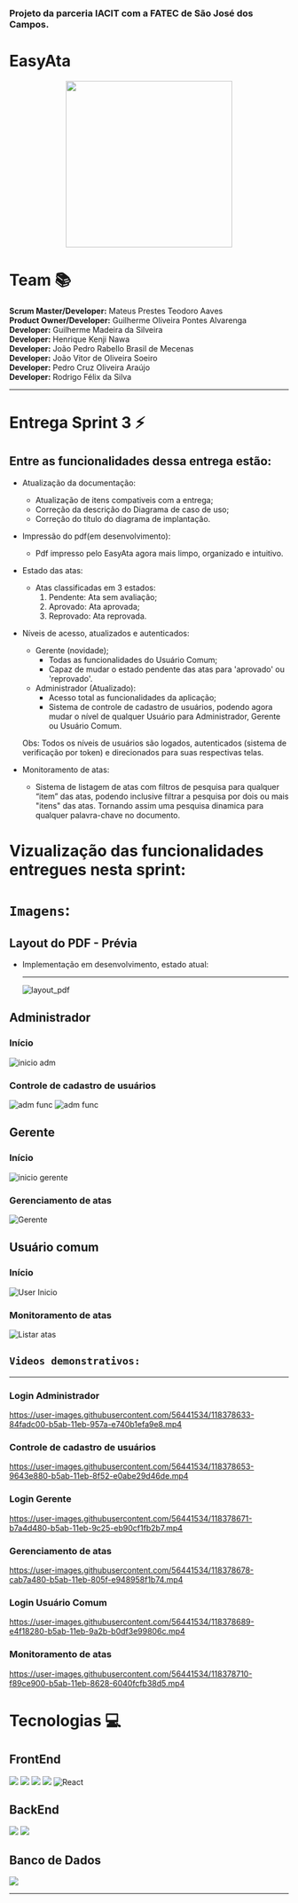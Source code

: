 ### Projeto da parceria IACIT com a FATEC de São José dos Campos. 

# EasyAta
<p align="center">
 <img src='https://i.imgur.com/Zn4ICGa.png' width="300" > </p>

# Team 📚  
**Scrum Master/Developer:** Mateus Prestes Teodoro Aaves   
**Product Owner/Developer:** Guilherme Oliveira Pontes Alvarenga  
**Developer:** Guilherme Madeira da Silveira  
**Developer:** Henrique Kenji Nawa  
**Developer:** João Pedro Rabello Brasil de Mecenas</br>
**Developer:** João Vitor de Oliveira Soeiro</br>
**Developer:** Pedro Cruz Oliveira Araújo</br>
**Developer:** Rodrigo Félix da Silva  

<hr>

# Entrega Sprint 3 ⚡
## Entre as funcionalidades dessa entrega estão:

* Atualização da documentação:
  - Atualização de itens compativeis com a entrega;
  - Correção da descrição do Diagrama de caso de uso;
  - Correção do título do diagrama de implantação.

* Impressão do pdf(em desenvolvimento):
   - Pdf impresso pelo EasyAta agora mais limpo, organizado e intuitivo.

* Estado das atas:
  - Atas classificadas em 3 estados:
    1. Pendente: Ata sem avaliação;
    2. Aprovado: Ata aprovada;
    3. Reprovado: Ata reprovada.

* Níveis de acesso, atualizados e autenticados:
  - Gerente (novidade);
    - Todas as funcionalidades do Usuário Comum;
    - Capaz de mudar o estado pendente das atas para 'aprovado' ou 'reprovado'.
  - Administrador (Atualizado):
    - Acesso total as funcionalidades da aplicação;
    - Sistema de controle de cadastro de usuários, podendo agora mudar o nível de qualquer Usuário para Administrador, Gerente ou Usuário Comum.
  
  Obs: Todos os níveis de usuários são logados, autenticados (sistema de verificação por token) e direcionados para suas respectivas telas. 
* Monitoramento de atas:
  - Sistema de listagem de atas com filtros de pesquisa para qualquer “item” das atas, podendo inclusive filtrar a pesquisa por dois ou mais "itens" das atas. Tornando assim uma pesquisa dinamica para qualquer palavra-chave no documento.


# Vizualização das funcionalidades entregues nesta sprint: 

# `Imagens`:

## Layout do PDF - Prévia
- Implementação em desenvolvimento, estado atual: <hr>
![layout_pdf](https://i.imgur.com/uHQxn98.png)

## Administrador
### Início
![inicio adm](https://user-images.githubusercontent.com/56441534/118377508-03538000-b5a4-11eb-97dc-ff635c3571e7.jpeg)

### Controle de cadastro de usuários
![adm func](https://user-images.githubusercontent.com/56441534/118377563-604f3600-b5a4-11eb-98a2-0926c8415146.jpeg)
![adm func](https://user-images.githubusercontent.com/56441534/118377533-34cc4b80-b5a4-11eb-9957-01a58c999633.jpeg) 

## Gerente
### Início
![inicio gerente](https://user-images.githubusercontent.com/56441534/118377589-85dc3f80-b5a4-11eb-99c6-3266409b17aa.jpeg)

### Gerenciamento de atas
![Gerente](https://user-images.githubusercontent.com/56441534/118377646-e8cdd680-b5a4-11eb-9622-c9c4a2cf7870.jpeg)

## Usuário comum
### Início
![User Inicio](https://user-images.githubusercontent.com/56441534/118377956-ca68da80-b5a6-11eb-8208-39c3670b9b8a.jpeg)

### Monitoramento de atas
![Listar atas](https://user-images.githubusercontent.com/56441534/118377883-67774380-b5a6-11eb-85d8-29157ef8326f.jpeg)


## `Videos demonstrativos:`
***
### Login Administrador
https://user-images.githubusercontent.com/56441534/118378633-84fadc00-b5ab-11eb-957a-e740b1efa9e8.mp4

### Controle de cadastro de usuários
https://user-images.githubusercontent.com/56441534/118378653-9643e880-b5ab-11eb-8f52-e0abe29d46de.mp4

### Login Gerente
https://user-images.githubusercontent.com/56441534/118378671-b7a4d480-b5ab-11eb-9c25-eb90cf1fb2b7.mp4

### Gerenciamento de atas
https://user-images.githubusercontent.com/56441534/118378678-cab7a480-b5ab-11eb-805f-e948958f1b74.mp4

### Login Usuário Comum
https://user-images.githubusercontent.com/56441534/118378689-e4f18280-b5ab-11eb-9a2b-b0df3e99806c.mp4

### Monitoramento de atas
https://user-images.githubusercontent.com/56441534/118378710-f89ce900-b5ab-11eb-8628-6040fcfb38d5.mp4

# Tecnologias 💻 

## FrontEnd

<img src="https://img.shields.io/badge/HTML5-E34F26?style=for-the-badge&logo=html5&logoColor=white"> <img src="https://img.shields.io/badge/CSS3-1572B6?style=for-the-badge&logo=css3&logoColor=white"> <img src="https://img.shields.io/badge/JavaScript-F7DF1E?style=for-the-badge&logo=javascript&logoColor=black"> <img src="https://img.shields.io/badge/SASS%20-hotpink.svg?&style=for-the-badge&logo=SASS&logoColor=white%22/%3E"> <img alt="React" src="https://img.shields.io/badge/react%20-%2320232a.svg?&style=for-the-badge&logo=react&logoColor=%2361DAFB"/>

## BackEnd

<img src="https://img.shields.io/badge/Spring-6DB33F?style=for-the-badge&logo=spring&logoColor=white"> <img src="https://img.shields.io/badge/Java-ED8B00?style=for-the-badge&logo=java&logoColor=white">

## Banco de Dados 

<img src="https://img.shields.io/badge/MySQL-00000F?style=for-the-badge&logo=mysql&logoColor=white">
<hr>
